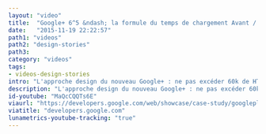 ```yaml
---
layout: "video"
title:  "Google+ 6^5 &ndash; la formule du temps de chargement Avant / Après redesign"
date:   "2015-11-19 22:22:57"
path1: "videos"
path2: "design-stories"
path3:
category: "videos"
tags:
- videos-design-stories
intro: "L'approche design du nouveau Google+ : ne pas excéder 60k de HTML, 60k de JavaScript, 60k de CSS, avec des animations 60fps et un temps de chargement moyen de 0,6s."
description: "L'approche design du nouveau Google+ : ne pas excéder 60k de HTML, 60k de JavaScript, 60k de CSS, avec des animations 60fps et un temps de chargement moyen de 0,6s."
id-youtube: "MaQcCQQTs6E"
viaurl: "https://developers.google.com/web/showcase/case-study/googleplus/?ref=MagazineDuWebdesign"
viatitle: "developers.google.com"
lunametrics-youtube-tracking: "true"
---
```

